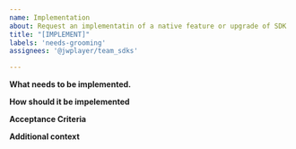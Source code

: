 ```yaml
---
name: Implementation
about: Request an implementatin of a native feature or upgrade of SDK
title: "[IMPLEMENT]"
labels: 'needs-grooming'
assignees: '@jwplayer/team_sdks'

---
```


**What needs to be implemented.**

**How should it be impelemented**

**Acceptance Criteria**

**Additional context**

